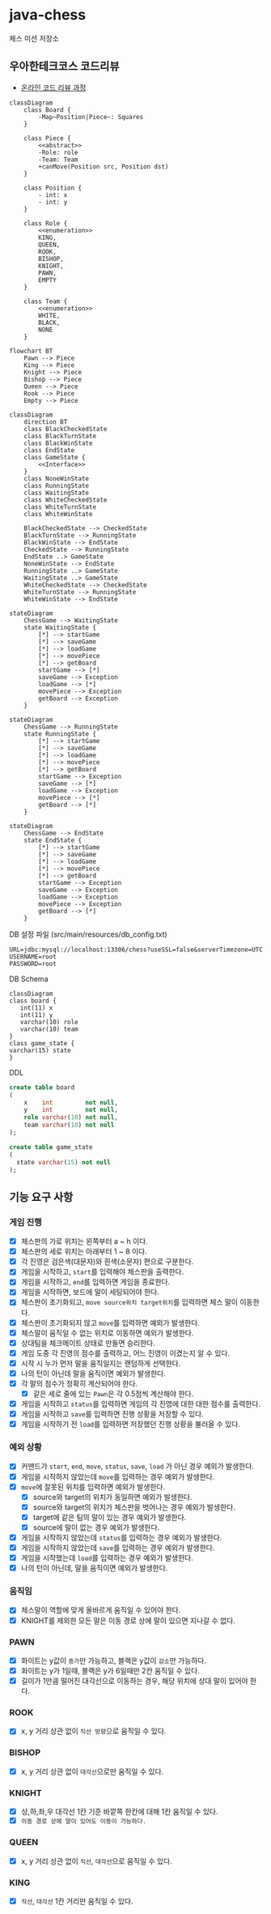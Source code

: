 # java-chess

체스 미션 저장소

## 우아한테크코스 코드리뷰

- [온라인 코드 리뷰 과정](https://github.com/woowacourse/woowacourse-docs/blob/master/maincourse/README.md)

```mermaid
classDiagram
    class Board {
        -Map~Position|Piece~: Squares
    }

    class Piece {
        <<abstract>>
        -Role: role
        -Team: Team
        +canMove(Position src, Position dst)
    }

    class Position {
        - int: x
        - int: y
    }

    class Role {
        <<enumeration>>
        KING,
        QUEEN,
        ROOK,
        BISHOP,
        KNIGHT,
        PAWN,
        EMPTY
    }

    class Team {
        <<enumeration>>
        WHITE,
        BLACK,
        NONE
    }
```

```mermaid
flowchart BT
    Pawn --> Piece
    King --> Piece
    Knight --> Piece
    Bishop --> Piece
    Queen --> Piece
    Rook --> Piece
    Empty --> Piece
```

```mermaid
classDiagram
    direction BT
    class BlackCheckedState
    class BlackTurnState
    class BlackWinState
    class EndState
    class GameState {
        <<Interface>>
    }
    class NoneWinState
    class RunningState
    class WaitingState
    class WhiteCheckedState
    class WhiteTurnState
    class WhiteWinState

    BlackCheckedState --> CheckedState
    BlackTurnState --> RunningState
    BlackWinState --> EndState
    CheckedState --> RunningState
    EndState ..> GameState
    NoneWinState --> EndState
    RunningState ..> GameState
    WaitingState ..> GameState
    WhiteCheckedState --> CheckedState
    WhiteTurnState --> RunningState
    WhiteWinState --> EndState 
```

```mermaid
stateDiagram
    ChessGame --> WaitingState
    state WaitingState {
        [*] --> startGame
        [*] --> saveGame
        [*] --> loadGame
        [*] --> movePiece
        [*] --> getBoard
        startGame --> [*]
        saveGame --> Exception
        loadGame --> [*]
        movePiece --> Exception
        getBoard --> Exception
    }
```

```mermaid
stateDiagram
    ChessGame --> RunningState
    state RunningState {
        [*] --> startGame
        [*] --> saveGame
        [*] --> loadGame
        [*] --> movePiece
        [*] --> getBoard
        startGame --> Exception
        saveGame --> [*]
        loadGame --> Exception
        movePiece --> [*]
        getBoard --> [*]
    }
```

```mermaid
stateDiagram
    ChessGame --> EndState
    state EndState {
        [*] --> startGame
        [*] --> saveGame
        [*] --> loadGame
        [*] --> movePiece
        [*] --> getBoard
        startGame --> Exception
        saveGame --> Exception
        loadGame --> Exception
        movePiece --> Exception
        getBoard --> [*]
    }
```
DB 설정 파일 (src/main/resources/db_config.txt)
```
URL=jdbc:mysql://localhost:13306/chess?useSSL=false&serverTimezone=UTC
USERNAME=root
PASSWORD=root
```

DB Schema
```mermaid
classDiagram
class board {
   int(11) x
   int(11) y
   varchar(10) role
   varchar(10) team
}
class game_state {
varchar(15) state
}
```
DDL
```sql
create table board
(
    x    int         not null,
    y    int         not null,
    role varchar(10) not null,
    team varchar(10) not null
);

create table game_state
(
  state varchar(15) not null
);
```

## 기능 요구 사항

### 게임 진행

- [X] 체스판의 가로 위치는 왼쪽부터 a ~ h 이다.
- [X] 체스판의 세로 위치는 아래부터 1 ~ 8 이다.
- [X] 각 진영은 검은색(대문자)와 흰색(소문자) 편으로 구분한다.
- [x] 게임을 시작하고, `start`를 입력해야 체스판을 출력한다.
- [x] 게임을 시작하고, `end`를 입력하면 게임을 종료한다.
- [X] 게임을 시작하면, 보드에 말이 세팅되어야 한다.
- [X] 체스판이 초기화되고, `move source위치 target위치`를 입력하면 체스 말이 이동한다.
- [X] 체스판이 초기화되지 않고 `move`를 입력하면 예외가 발생한다.
- [X] 체스말이 움직일 수 없는 위치로 이동하면 예외가 발생한다.
- [X] 상대팀을 체크메이트 상태로 만들면 승리한다.
- [X] 게임 도중 각 진영의 점수를 출력하고, 어느 진영이 이겼는지 알 수 있다.
- [X] 시작 시 누가 먼저 말을 움직일지는 랜덤하게 선택한다.
- [X] 나의 턴이 아닌데 말을 움직이면 예외가 발생한다.
- [X] 각 말의 점수가 정확히 계산되어야 한다.
  - [X] 같은 세로 줄에 있는 `Pawn`은 각 0.5점씩 계산해야 한다.
- [X] 게임을 시작하고 `status`를 입력하면 게임의 각 진영에 대한 대한 점수를 출력한다.
- [X] 게임을 시작하고 `save`를 입력하면 진행 상황을 저장할 수 있다.
- [X] 게임을 시작하기 전 `load`를 입력하면 저장했던 진행 상황을 불러올 수 있다.

### 예외 상황

- [X] 커맨드가 `start`, `end`, `move`, `status`, `save`, `load` 가 아닌 경우 예외가 발생한다.
- [X] 게임을 시작하지 않았는데 `move`를 입력하는 경우 예외가 발생한다.
- [X] `move`에 잘못된 위치를 입력하면 예외가 발생한다.
  - [X] source와 target의 위치가 동일하면 예외가 발생한다.
  - [X] source와 target의 위치가 체스판을 벗어나는 경우 예외가 발생한다.
  - [X] target에 같은 팀의 말이 있는 경우 예외가 발생한다.
  - [X] source에 말이 없는 경우 예외가 발생한다.
- [X] 게임을 시작하지 않았는데 `status`를 입력하는 경우 예외가 발생한다.
- [X] 게임을 시작하지 않았는데 `save`를 입력하는 경우 예외가 발생한다.
- [X] 게임을 시작했는데 `load`를 입력하는 경우 예외가 발생한다.
- [X] 나의 턴이 아닌데, 말을 움직이면 예외가 발생한다.

### 움직임

- [X] 체스말이 역할에 맞게 올바르게 움직일 수 있어야 한다.
- [X] KNIGHT를 제외한 모든 말은 이동 경로 상에 말이 있으면 지나갈 수 없다.

### PAWN

- [X] 화이트는 y값이 `증가`만 가능하고, 블랙은 y값이 `감소`만 가능하다.
- [X] 화이트는 y가 1일때, 블랙은 y가 6일때만 2칸 움직일 수 있다.
- [X] 길이가 1만큼 떨어진 대각선으로 이동하는 경우, 해당 위치에 상대 말이 있어야 한다.

### ROOK

- [X] x, y 거리 상관 없이 `직선 방향`으로 움직일 수 있다.

### BISHOP

- [X] x, y 거리 상관 없이 `대각선`으로만 움직일 수 있다.

### KNIGHT

- [X] 상,하,좌,우 대각선 1칸 기준 바깥쪽 한칸에 대해 1칸 움직일 수 있다.
- [X] `이동 경로 상에 말이 있어도 이동이 가능하다.`

### QUEEN

- [X] x, y 거리 상관 없이 `직선`, `대각선`으로 움직일 수 있다.

### KING

- [X] `직선`, `대각선` 1칸 거리만 움직일 수 있다.
